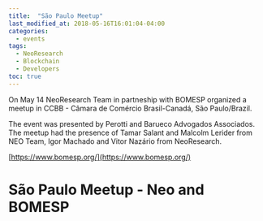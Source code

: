 ```yaml
---
title:  "São Paulo Meetup"
last_modified_at: 2018-05-16T16:01:04-04:00
categories:
  - events
tags:
  - NeoResearch
  - Blockchain
  - Developers
toc: true
---
```


On May 14 NeoResearch Team in partneship with BOMESP organized a meetup in CCBB - Câmara de Comércio Brasil-Canadá, São Paulo/Brazil.

The event was presented by Perotti and Barueco Advogados Associados.
The meetup had the presence of Tamar Salant and Malcolm Lerider from NEO Team, Igor Machado and Vitor Nazário from NeoResearch.

[https://www.bomesp.org/](https://www.bomesp.org/)



# São Paulo Meetup - Neo and BOMESP
